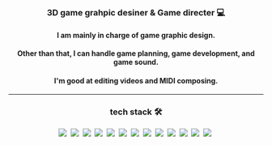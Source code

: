 <div align="center">

<h3> 3D game grahpic desiner & Game directer 💻 </h3>

<h4>I am mainly in charge of game graphic design.</h4>
<h4>Other than that, I can handle game planning, game development, and game sound.</h4>
<h4>I'm good at editing videos and MIDI composing.</h4>

<hr/>

<h3>tech stack 🛠️</h3>

<img src="https://img.shields.io/badge/Photoshop-31A8FF?style=flat-square&logo=adobephotoshop&logoColor=white"/>&nbsp;
<img src="https://img.shields.io/badge/AfterEffects-999FF?style=flat-square&logo=adobeaftereffects&logoColor=white"/>&nbsp;
<img src="https://img.shields.io/badge/Premierpro-9999FF?style=flat-square&logo=adobepremierepro&logoColor=white"/>&nbsp;
<img src="https://img.shields.io/badge/Blender-F5792A?style=flat-square&logo=blender&logoColor=white"/>&nbsp;
<img src="https://img.shields.io/badge/Medibangpaint-00DBDE?style=flat-square&logo=medibangpaint&logoColor=white"/>&nbsp;
<img src="https://img.shields.io/badge/Autodesk-000000?style=flat-square&logo=autodesk&logoColor=white"/>&nbsp;
<img src="https://img.shields.io/badge/Unity-FFFFFF?style=flat-square&logo=unity&logoColor=white"/>&nbsp;
<img src="https://img.shields.io/badge/Csharp-239120?style=flat-square&logo=csharp&logoColor=white"/>&nbsp;
<img src="https://img.shields.io/badge/Python-3776AB?style=flat-square&logo=python&logoColor=white"/>&nbsp;
<img src="https://img.shields.io/badge/Visual Studio-5C2D91?style=flat-square&logo=Visual Studio&logoColor=white"/>&nbsp;
<img src="https://img.shields.io/badge/Visual Studio Code-007ACC?style=flat-square&logo=Visual Studio Code&logoColor=white"/>&nbsp;
<img src="https://img.shields.io/badge/Github-181717?style=flat-square&logo=Github&logoColor=white"/>&nbsp;
<img src="https://img.shields.io/badge/Git-F05032?style=flat-square&logo=Git&logoColor=white"/>&nbsp;

